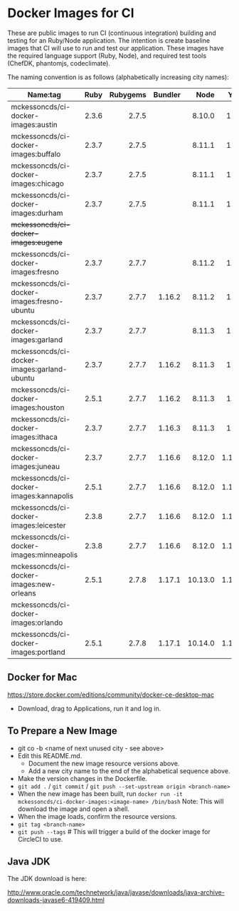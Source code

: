 Docker Images for CI
====================

These are public images to run CI (continuous integration) building and testing for an Ruby/Node application. The intention is create baseline images that CI will use to run and test our application. These images have the required language support (Ruby, Node), and required test tools (ChefDK, phantomjs, codeclimate).

The naming convention is as follows (alphabetically increasing city names):

| Name:tag                                    | Ruby  | Rubygems | Bundler | Node   | Yarn   | ChefDK | JavaJDK |
|---------------------------------------------|------:|---------:|--------:|-------:|------: |-------:|--------:|
| mckessoncds/ci-docker-images:austin         | 2.3.6 |    2.7.5 |         | 8.10.0 |  1.5.1 |  1.6.1 |         |
| mckessoncds/ci-docker-images:buffalo        | 2.3.7 |    2.7.5 |         | 8.11.1 |  1.5.1 |  1.6.1 |         |
| mckessoncds/ci-docker-images:chicago        | 2.3.7 |    2.7.5 |         | 8.11.1 |  1.5.1 | 1.6.11 |         |
| mckessoncds/ci-docker-images:durham         | 2.3.7 |    2.7.5 |         | 8.11.1 |  1.5.1 | 1.6.11 |    6u45 |
| ~~mckessoncds/ci-docker-images:eugene~~     |       |          |         |        |        |        |         |
| mckessoncds/ci-docker-images:fresno         | 2.3.7 |    2.7.7 |         | 8.11.2 |  1.7.0 | 1.6.11 |    6u45 |
| mckessoncds/ci-docker-images:fresno-ubuntu  | 2.3.7 |    2.7.7 |  1.16.2 | 8.11.2 |  1.7.0 | 1.6.11 |    6u45 |
| mckessoncds/ci-docker-images:garland        | 2.3.7 |    2.7.7 |         | 8.11.3 |  1.7.0 | 1.6.11 |    6u45 |
| mckessoncds/ci-docker-images:garland-ubuntu | 2.3.7 |    2.7.7 |  1.16.2 | 8.11.3 |  1.7.0 | 1.6.11 |    6u45 |
| mckessoncds/ci-docker-images:houston        | 2.5.1 |    2.7.7 |  1.16.2 | 8.11.3 |  1.7.0 | 1.6.11 |    6u45 |
| mckessoncds/ci-docker-images:ithaca         | 2.3.7 |    2.7.7 |  1.16.3 | 8.11.3 |  1.9.4 | 1.6.11 |    6u45 |
| mckessoncds/ci-docker-images:juneau         | 2.3.7 |    2.7.7 |  1.16.6 | 8.12.0 | 1.10.1 | 1.6.11 |    6u45 |
| mckessoncds/ci-docker-images:kannapolis     | 2.5.1 |    2.7.7 |  1.16.6 | 8.12.0 | 1.10.1 | 1.6.11 |    6u45 |
| mckessoncds/ci-docker-images:leicester      | 2.3.8 |    2.7.7 |  1.16.6 | 8.12.0 | 1.10.1 | 1.6.11 |    6u45 |
| mckessoncds/ci-docker-images:minneapolis    | 2.3.8 |    2.7.7 |  1.16.6 | 8.12.0 | 1.10.1 | 1.6.11 |    6u45 |
| mckessoncds/ci-docker-images:new-orleans    | 2.5.1 |    2.7.8 |  1.17.1 | 10.13.0| 1.12.3 | 1.6.11 |    6u45 |
| mckessoncds/ci-docker-images:orlando        |       |          |         |        |        |        |         |
| mckessoncds/ci-docker-images:portland       | 2.5.1 |    2.7.8 |  1.17.1 | 10.14.0| 1.12.3 | 1.6.11 |    6u45 |


Docker for Mac
--------------

https://store.docker.com/editions/community/docker-ce-desktop-mac

- Download, drag to Applications, run it and log in.


To Prepare a New Image
----------------------

- git co -b <name of next unused city - see above>
- Edit this README.md.
  - Document the new image resource versions above.
  - Add a new city name to the end of the alphabetical sequence above.
- Make the version changes in the Dockerfile.
- `git add .` / `git commit` / `git push --set-upstream origin <branch-name>`
- When the new image has been built, run `docker run -it mckessoncds/ci-docker-images:<image-name> /bin/bash`
  Note: This will download the image and open a shell.
- When the image loads, confirm the resource versions.
- `git tag <branch-name>`
- `git push --tags` # This will trigger a build of the docker image for CircleCI to use.

Java JDK
--------

The JDK download is here:

http://www.oracle.com/technetwork/java/javase/downloads/java-archive-downloads-javase6-419409.html

